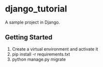# django_tutorial

A sample project in Django.

## Getting Started

1. Create a virtual environment and activate it
2. pip install -r requirements.txt
3. python manage.py migrate
